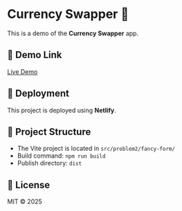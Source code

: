 # Currency Swapper 💱

This is a demo of the **Currency Swapper** app.

## 🔗 Demo Link  
[Live Demo](https://currencyy-swapper.netlify.app/)

## 🚀 Deployment  
This project is deployed using **Netlify**.

## 📂 Project Structure  
- The Vite project is located in `src/problem2/fancy-form/`
- Build command: `npm run build`
- Publish directory: `dist`

## 📜 License  
MIT © 2025